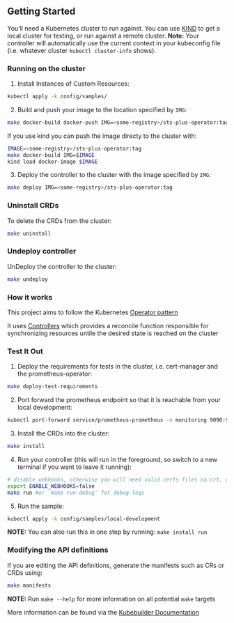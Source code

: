 ## Getting Started
You’ll need a Kubernetes cluster to run against. You can use [KIND](https://sigs.k8s.io/kind) to get a local cluster for testing, or run against a remote cluster.
**Note:** Your controller will automatically use the current context in your kubeconfig file (i.e. whatever cluster `kubectl cluster-info` shows).

### Running on the cluster
1. Install Instances of Custom Resources:

```sh
kubectl apply -k config/samples/
```

2. Build and push your image to the location specified by `IMG`:

```sh
make docker-build docker-push IMG=<some-registry>/sts-plus-operator:tag
```
If you use kind you can push the image directy to the cluster with:
```sh
IMAGE=<some-registry>/sts-plus-operator:tag
make docker-build IMG=$IMAGE
kind load docker-image $IMAGE
```

3. Deploy the controller to the cluster with the image specified by `IMG`:

```sh
make deploy IMG=<some-registry>/sts-plus-operator:tag
```

### Uninstall CRDs
To delete the CRDs from the cluster:

```sh
make uninstall
```

### Undeploy controller
UnDeploy the controller to the cluster:

```sh
make undeploy
```

### How it works
This project aims to follow the Kubernetes [Operator pattern](https://kubernetes.io/docs/concepts/extend-kubernetes/operator/)

It uses [Controllers](https://kubernetes.io/docs/concepts/architecture/controller/) 
which provides a reconcile function responsible for synchronizing resources untile the desired state is reached on the cluster 

### Test It Out
1. Deploy the requirements for tests in the cluster, i.e. cert-manager and the prometheus-operator:
```sh
make deploy-test-requirements
```

2. Port forward the prometheus endpoint so that it is reachable from your local development:
```sh
kubectl port-forward service/prometheus-prometheus -n monitoring 9090:9090
```

3. Install the CRDs into the cluster:

```sh
make install
```

4. Run your controller (this will run in the foreground, so switch to a new terminal if you want to leave it running):

```sh
# disable webhooks, otherwise you will need valid certs files ca.crt, tls.crt and tls.key in the /tmp/k8s-webhook-server/serving-certs/ directory
export ENABLE_WEBHOOKS=false
make run #or `make run-debug` for debug logs
```

5. Run the sample:
```sh
kubectl apply -k config/samples/local-development
```

**NOTE:** You can also run this in one step by running: `make install run`

### Modifying the API definitions
If you are editing the API definitions, generate the manifests such as CRs or CRDs using:

```sh
make manifests
```

**NOTE:** Run `make --help` for more information on all potential `make` targets

More information can be found via the [Kubebuilder Documentation](https://book.kubebuilder.io/introduction.html)

